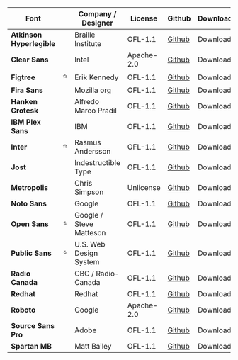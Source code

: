 | Font                      |     | Company / Designer      | License    | Github                                                         | Download |
| ------------------------- | --- | ----------------------- | ---------- | -------------------------------------------------------------- | -------- |
| **Atkinson Hyperlegible** |     | Braille Institute       | OFL-1.1    | [Github](https://github.com/googlefonts/atkinson-hyperlegible) | Download |
| **Clear Sans**            |     | Intel                   | Apache-2.0 | [Github](https://github.com/intel/clear-sans)                  | Download |
| **Figtree**               | ⭐   | Erik Kennedy            | OFL-1.1    | [Github](https://github.com/erikdkennedy/figtree)              | Download |
| **Fira Sans**             |     | Mozilla org             | OFL-1.1    | [Github](https://github.com/bBoxType/FiraSans)                 | Download |
| **Hanken Grotesk**        |     | Alfredo Marco Pradil    | OFL-1.1    | [Github](https://github.com/marcologous/hanken-grotesk)        | Download |
| **IBM Plex Sans**         |     | IBM                     | OFL-1.1    | [Github](https://github.com/IBM/plex)                          | Download |
| **Inter**                 | ⭐   | Rasmus Andersson        | OFL-1.1    | [Github](https://github.com/rsms/inter)                        | Download |
| **Jost**                  |     | Indestructible Type     | OFL-1.1    | [Github](https://github.com/indestructible-type/Jost)          | Download |
| **Metropolis**            |     | Chris Simpson           | Unlicense  | [Github](https://github.com/dw5/Metropolis)                    | Download |
| **Noto Sans**             |     | Google                  | OFL-1.1    | [Github](https://github.com/notofonts/latin-greek-cyrillic )   | Download |
| **Open Sans**             | ⭐   | Google / Steve Matteson | OFL-1.1    | [Github](https://github.com/googlefonts/opensans)              | Download |
| **Public Sans**           | ⭐   | U.S. Web Design System  | OFL-1.1    | [Github](https://github.com/uswds/public-sans)                 | Download |
| **Radio Canada**          |     | CBC / Radio-Canada      | OFL-1.1    | [Github](https://github.com/cbcrc/radiocanadafonts)            | Download |
| **Redhat**                |     | Redhat                  | OFL-1.1    | [Github](https://github.com/RedHatOfficial/RedHatFont)         | Download |
| **Roboto**                |     | Google                  | Apache-2.0 | [Github](https://github.com/googlefonts/roboto)                | Download |
| **Source Sans Pro**       |     | Adobe                   | OFL-1.1    | [Github](https://github.com/adobe-fonts/source-sans)           | Download |
| **Spartan MB**            |     | Matt Bailey             | OFL-1.1    | [Github](https://github.com/MattBaileyDesign/Spartan-MB)       | Download |
